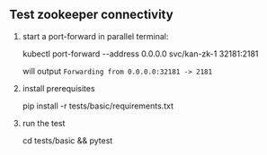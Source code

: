
## Test zookeeper connectivity

1. start a port-forward in parallel terminal:
    
    kubectl port-forward --address 0.0.0.0 svc/kan-zk-1 32181:2181

    will output `Forwarding from 0.0.0.0:32181 -> 2181`

2. install prerequisites 

    pip install -r tests/basic/requirements.txt

3. run the test

    cd tests/basic && pytest

